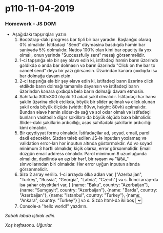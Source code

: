 # p110-11-04-2019

### Homework - JS DOM
- Aşağıdakı tapşırıqları yazın
  1. Bootstrap-dəki progress bar tipli bir bar yaradın. Başlanğıc olaraq 0% olmalıdır. İstifadəçi "Send" düyməsinə basdıqda həmin bar saniyədə 5% dolmalıdır. Nəticə 100% olan kimi bar opacity ilə yox olmalı, onun yerində "Successfully sent" mesajı görsənməlidir.
  2. 1-ci tapşırığa elə bir şey əlavə edin ki, istifadəçi həmin barın üzərində gəldikdə o anda bar dolmasın və barın üzərində "Click on the bar to cancel send" deyə bir yazı görsənsin. Üzərindən kənara çıxdıqda isə bar dolmağa davam etsin.
  3. 2-ci tapşırığa elə bir şey əlavə edin ki, istifadəçi barın üzərinə click etdikdə barın dolmağı tamamilə dayansın və istifadəçi barın üzərindən kənara çıxdıqda belə barın dolmağı davam etməsin.
  4. Səhifədə 300x300 ölçülü 10 ədəd şəkil olmalıdır. İstifadəçi hər hansı şəklin üzərinə click etdikdə, böyük bir slider açılmalı və click olunan şəkil orda böyük ölçüdə (width: 80vw, height: 80vh) açılmalıdır. Bundan əlavə həmin slider-də sağ və sol oxlar olmalı və istifadəçi bunların vasitəsilə digər şəkillərə də böyük ölçüdə baxa bilməlidir. Slider-dəki şəkillərin ardıcıllığı, əsas səhifədəki şəkillərin ardıcıllığı kimi olmalıdır.
  5. Bir qeydiyyat formu olmalıdır. İstifadəçilər ad, soyad, email, parol daxil edəcəklər. Sizdən tələb edilən JS-lə inputları yoxlamaq və validation error-ları hər inputun altında göstərməkdir. Ad və soyad minimum 3 hərfli olmalıdır, kiçik olarsa, error görsənməlidir. Email düzgün email address olmalıdır. Parol mimimum 8 uzunluğunda olmalıdır, daxilində ən azı bir hərf, bir rəqəm və "@!#\_" simvollarından biri olmalıdır. Hər error uyğun inputun altında görsənməlidir.
  6. Sizə 2 array verilib. 1-ci arraydə ölkə adları var, ["Azerbaijan", "Turkey", "Russia", "Georgia", "Latvia", "Czech"] və s. İkinci array-də isə şəhər obyektləri var, [ {name: "Baku", country: "Azerbaijan"}, {name: "Sumgayit", country: "Azerbaijan"}, {name: "Barda", country: "Azerbaijan"}, {name: "Istanbul", country: "Turkey"}, {name: "Ankara", country: "Turkey"} ] və s. Sizdə html-də iki boş <select> olmalıdır. Səhifə yüklənən kimi birinci dropdown-un daxili ölkə adları ilə dolmalıdır. Birinci dropdown-da seçilən dəyər dəyişən kimi ikinci array-də həmin ölkənin bütün şəhərləri ikinci dropdown-a dolmalıdır.
  7. Console-a "hello world!" yazdırın. 
  
*Sabah labda iştirak edin.*  
  
*Xoş həftəsonu. Uğurlar.*
